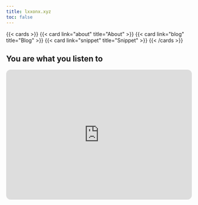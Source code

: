 ```yaml
---
title: lxxonx.xyz
toc: false
---
```


{{< cards >}}
{{< card link="about" title="About" >}}
{{< card link="blog" title="Blog" >}}
{{< card link="snippet" title="Snippet" >}}
{{< /cards >}}

## You are what you listen to

<iframe class="mt-8" style="border-radius:12px" src="https://open.spotify.com/embed/playlist/5V2K2Vsph3qWtNlrsQzpjz?utm_source=generator&theme=0" width="100%" height="352" frameBorder="0" allowfullscreen="" allow="autoplay; clipboard-write; encrypted-media; fullscreen; picture-in-picture" loading="lazy"></iframe>
